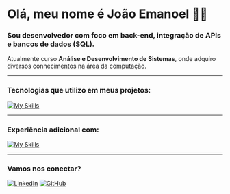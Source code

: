 # Olá, meu nome é João Emanoel 👨‍💻

### Sou desenvolvedor com foco em **back-end**, integração de **APIs** e **bancos de dados (SQL)**.  
Atualmente curso **Análise e Desenvolvimento de Sistemas**, onde adquiro diversos conhecimentos na área da computação.

---

### Tecnologias que utilizo em meus projetos:

[![My Skills](https://skillicons.dev/icons?i=html,css,js,typescript,python,mysql,nodejs,express,flask,nextjs)](https://skillicons.dev)

---

### Experiência adicional com:

[![My Skills](https://skillicons.dev/icons?i=c,cs,java,mongodb,react,sqlite,php)](https://skillicons.dev)

---

### Vamos nos conectar?

[![LinkedIn](https://img.shields.io/badge/-LinkedIn-0A66C2?style=for-the-badge&logo=linkedin&logoColor=white)](https://www.linkedin.com/in/jo%C3%A3o-emanoell-6b2b66268?utm_source=share&utm_campaign=share_via&utm_content=profile&utm_medium=android_app)
[![GitHub](https://img.shields.io/badge/-GitHub-181717?style=for-the-badge&logo=github&logoColor=white)](https://github.com/JoaoEmanoel2005)
